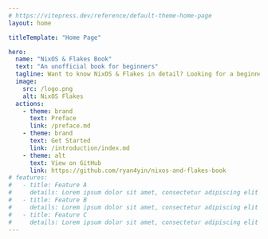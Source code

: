 ```yaml
---
# https://vitepress.dev/reference/default-theme-home-page
layout: home

titleTemplate: "Home Page"

hero:
  name: "NixOS & Flakes Book"
  text: "An unofficial book for beginners"
  tagline: Want to know NixOS & Flakes in detail? Looking for a beginner-friendly tutorial? Then you've come to the right place!
  image:
    src: /logo.png
    alt: NixOS Flakes
  actions:
    - theme: brand
      text: Preface
      link: /preface.md
    - theme: brand
      text: Get Started
      link: /introduction/index.md
    - theme: alt
      text: View on GitHub
      link: https://github.com/ryan4yin/nixos-and-flakes-book
# features:
#   - title: Feature A
#     details: Lorem ipsum dolor sit amet, consectetur adipiscing elit
#   - title: Feature B
#     details: Lorem ipsum dolor sit amet, consectetur adipiscing elit
#   - title: Feature C
#     details: Lorem ipsum dolor sit amet, consectetur adipiscing elit
---
```

